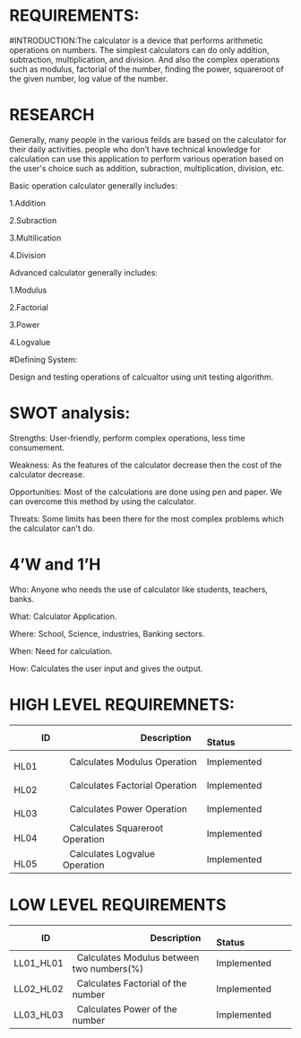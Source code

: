 # REQUIREMENTS:
#INTRODUCTION:The calculator is a device that performs arithmetic operations on numbers. The simplest calculators can do only addition, subtraction, multiplication, and division. And also the complex operations such as modulus, factorial of the number, finding the power, squareroot of the given number, log value of the number.   

# RESEARCH
Generally, many people in the various feilds are based on the calculator for their daily activities. people who don’t have technical knowledge for calculation can use this application to perform various operation based on the user's choice such as addition, subraction, multiplication, division, etc. 

Basic operation calculator generally includes:

1.Addition

2.Subraction

3.Multilication 

4.Division 

Advanced calculator generally includes:

1.Modulus

2.Factorial

3.Power

4.Logvalue

#Defining System:

Design and testing operations of calcualtor using unit testing algorithm.

# SWOT analysis:

Strengths: User-friendly, perform complex operations, less time consumement.

Weakness: As the features of the calculator decrease then the cost of the calculator decrease.

Opportunities: Most of the calculations are done using pen and paper. We can overcome this method by using the calculator.

Threats: Some limits has been there for the most complex problems which the calculator can't do.

# 4’W and 1’H

Who: Anyone who needs the use of calculator like students, teachers, banks.

What: Calculator Application.

Where: School, Science, industries, Banking sectors.

When: Need for calculation.

How: Calculates the user input and gives the output.


# HIGH LEVEL REQUIREMNETS:

|`      `ID|`                 `Description|`            `Status|
| :- | :- | :- |
|`    `HL01|` `  Calculates Modulus Operation   | Implemented |
|`    `HL02|` `  Calculates Factorial Operation  | Implemented |
|`    `HL03|` `  Calculates Power Operation | Implemented |
|`    `HL04|` `  Calculates Squareroot Operation| Implemented |
|`    `HL05|` `  Calculates Logvalue Operation| Implemented |

# LOW LEVEL REQUIREMENTS

|`      `ID|`                 `Description|`            `Status|
| :- | :- | :- |
|LL01_HL01|` `Calculates Modulus between two numbers(%)| Implemented |
|LL02_HL02|` `Calculates Factorial of the number|Implemented |
|LL03_HL03|` `Calculates Power of the number|Implemented |

